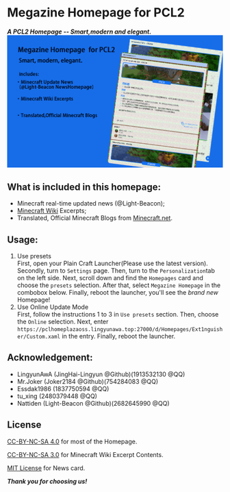 # Megazine Homepage for PCL2

***A PCL2 Homepage -- Smart,modern and elegant.***
![image](assets/image.png)

## What is included in this homepage:

- Minecraft real-time updated news (@Light-Beacon);
- [Minecraft Wiki](https://zh.minecraft.wiki) Excerpts;
- Translated, Official Minecraft Blogs from [Minecraft.net](https://minecraft.net).

## Usage:

1. Use presets  
   First, open your Plain Craft Launcher(Please use the latest version).
   Secondly, turn to `Settings` page.
   Then, turn to the `Personalization`tab on the left side.
   Next, scroll down and find the `Homepages` card and choose the `presets` selection.
   After that, select `Megazine Homepage` in the combobox below.
   Finally, reboot the launcher, you'll see the *brand new* Homepage!
2. Use Online Update Mode  
   First, follow the instructions 1 to 3 in `Use presets` section.
   Then, choose the `Online` selection.
   Next, enter `https://pclhomeplazaoss.lingyunawa.top:27000/d/Homepages/Ext1nguisher/Custom.xaml` in the entry.
   Finally, reboot the launcher.

## Acknowledgement:

- LingyunAwA (JingHai-Lingyun @Github)(1913532130 @QQ)
- Mr.Joker (Joker2184 @Github)(754284083 @QQ)
- Essdak1986 (1837750594 @QQ)
- tu_xing (2480379448 @QQ)
- Nattiden (Light-Beacon @Github)(2682645990 @QQ)

## License

[CC-BY-NC-SA 4.0](https://creativecommons.org/licenses/by-nc-sa/4.0/) for most of the Homepage.  

[CC-BY-NC-SA 3.0](https://creativecommons.org/licenses/by-nc-sa/3.0/) for Minecraft Wiki Excerpt Contents.  

[MIT License](https://mit-license.org/) for News card.  

***Thank you for choosing us!***
